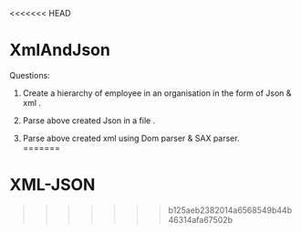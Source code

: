 <<<<<<< HEAD
# XmlAndJson
Questions:<br/>
1. Create a hierarchy of employee in an organisation in the form of Json & xml .<br/>

2. Parse above created Json in a file .<br/>

3. Parse above created xml using Dom parser & SAX parser.<br/>
=======
# XML-JSON
>>>>>>> b125aeb2382014a6568549b44b46314afa67502b
